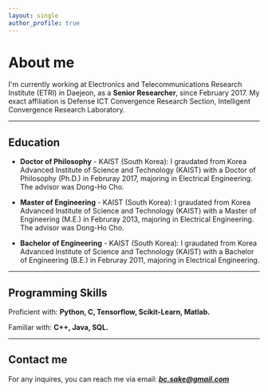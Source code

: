 ```yaml
---
layout: single
author_profile: true
---
```


# About me

I'm currently working at Electronics and Telecommunications Research Institute (ETRI) in Daejeon, as a **Senior Researcher**, since February 2017. My exact affiliation is Defense ICT Convergence Research Section, Intelligent Convergence Research Laboratory.

---


## Education

- **Doctor of Philosophy** - KAIST (South Korea):
  I graudated from Korea Advanced Institute of Science and Technology (KAIST) with a Doctor of Philosophy (Ph.D.) in Februray 2017, majoring in Electrical Engineering. The advisor was Dong-Ho Cho.

- **Master of Engineering** - KAIST (South Korea):
  I graudated from Korea Advanced Institute of Science and Technology (KAIST) with a Master of Engineering (M.E.) in Februray 2013, majoring in Electrical Engineering. The advisor was Dong-Ho Cho.
  
- **Bachelor of Engineering** - KAIST (South Korea):
  I graudated from Korea Advanced Institute of Science and Technology (KAIST) with a Bachelor of Engineering (B.E.) in Februray 2011, majoring in Electrical Engineering.

---

## Programming Skills

Proficient with: **Python, C, Tensorflow, Scikit-Learn, Matlab.**

Familiar with: **C++, Java, SQL.**

---


## Contact me

For any inquires, you can reach me via email: **_[bc.sake@gmail.com](mailto:bc.sake@gmail.com)_**
